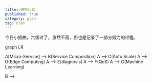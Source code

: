 ```yaml
---
title: 研究计划 
published: true
category: plan
tag: Plan 
---
```


今日小插曲，六级过了，虽然不高，但也是记录了一部分努力的过程。

<div class="mermaid">
graph LR

A[Micro-Service] --> B(Service Composition)
A --> C(Auto Scale)
A --> D(Edge Computing)
A --> E(diagnosis)
A --> F(QoS)
A --> G(Machine Learning)

B -->
</div>
